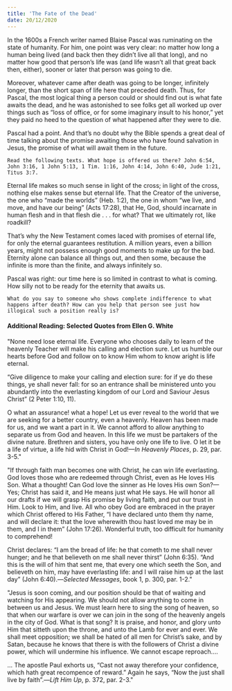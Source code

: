 ```yaml
---
title: 'The Fate of the Dead'
date: 20/12/2020
---
```


In the 1600s a French writer named Blaise Pascal was ruminating on the state of humanity. For him, one point was very clear: no matter how long a human being lived (and back then they didn’t live all that long), and no matter how good that person’s life was (and life wasn’t all that great back then, either), sooner or later that person was going to die.

Moreover, whatever came after death was going to be longer, infinitely longer, than the short span of life here that preceded death. Thus, for Pascal, the most logical thing a person could or should find out is what fate awaits the dead, and he was astonished to see folks get all worked up over things such as “loss of office, or for some imaginary insult to his honor,” yet they paid no heed to the question of what happened after they were to die.

Pascal had a point. And that’s no doubt why the Bible spends a great deal of time talking about the promise awaiting those who have found salvation in Jesus, the promise of what will await them in the future.

`Read the following texts. What hope is offered us there? John 6:54, John 3:16, 1 John 5:13, 1 Tim. 1:16, John 4:14, John 6:40, Jude 1:21, Titus 3:7.`

Eternal life makes so much sense in light of the cross; in light of the cross, nothing else makes sense but eternal life. That the Creator of the universe, the one who “made the worlds” (Heb. 1:2), the one in whom “we live, and move, and have our being” (Acts 17:28), that He, God, should incarnate in human flesh and in that flesh die . . . for what? That we ultimately rot, like roadkill?

That’s why the New Testament comes laced with promises of eternal life, for only the eternal guarantees restitution. A million years, even a billion years, might not possess enough good moments to make up for the bad. Eternity alone can balance all things out, and then some, because the infinite is more than the finite, and always infinitely so.

Pascal was right: our time here is so limited in contrast to what is coming. How silly not to be ready for the eternity that awaits us.

`What do you say to someone who shows complete indifference to what happens after death? How can you help that person see just how illogical such a position really is?`

#### Additional Reading: Selected Quotes from Ellen G. White

"None need lose eternal life. Everyone who chooses daily to learn of the heavenly Teacher will make his calling and election sure. Let us humble our hearts before God and follow on to know Him whom to know aright is life eternal.

“Give diligence to make your calling and election sure: for if ye do these things, ye shall never fall: for so an entrance shall be ministered unto you abundantly into the everlasting kingdom of our Lord and Saviour Jesus Christ” (2 Peter 1:10, 11).

O what an assurance! what a hope! Let us ever reveal to the world that we are seeking for a better country, even a heavenly. Heaven has been made for us, and we want a part in it. We cannot afford to allow anything to separate us from God and heaven. In this life we must be partakers of the divine nature. Brethren and sisters, you have only one life to live. O let it be a life of virtue, a life hid with Christ in God!—_In Heavenly Places_, p. 29, par. 3-5."

"If through faith man becomes one with Christ, he can win life everlasting. God loves those who are redeemed through Christ, even as He loves His Son. What a thought! Can God love the sinner as He loves His own Son?—Yes; Christ has said it, and He means just what He says. He will honor all our drafts if we will grasp His promise by living faith, and put our trust in Him. Look to Him, and live. All who obey God are embraced in the prayer which Christ offered to His Father, “I have declared unto them thy name, and will declare it: that the love wherewith thou hast loved me may be in them, and I in them” (John 17:26). Wonderful truth, too difficult for humanity to comprehend!

Christ declares: “I am the bread of life: he that cometh to me shall never hunger; and he that believeth on me shall never thirst” (John 6:35). “And this is the will of him that sent me, that every one which seeth the Son, and believeth on him, may have everlasting life: and I will raise him up at the last day” (John 6:40).—_Selected Messages_, book 1, p. 300, par. 1-2."

"Jesus is soon coming, and our position should be that of waiting and watching for His appearing. We should not allow anything to come in between us and Jesus. We must learn here to sing the song of heaven, so that when our warfare is over we can join in the song of the heavenly angels in the city of God. What is that song? It is praise, and honor, and glory unto Him that sitteth upon the throne, and unto the Lamb for ever and ever. We shall meet opposition; we shall be hated of all men for Christ’s sake, and by Satan, because he knows that there is with the followers of Christ a divine power, which will undermine his influence. We cannot escape reproach....

... The apostle Paul exhorts us, “Cast not away therefore your confidence, which hath great recompence of reward.” Again he says, “Now the just shall live by faith”.—_Lift Him Up_, p. 372, par. 2-3."